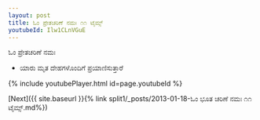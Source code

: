 ```yaml
---
layout: post
title: ಓಂ ಪ್ರೇತಚರಿಣೆ ನಮಃ ೧೧ ಟೈಮ್ಸ್
youtubeId: Ilw1CLnVGuE
---
```

 
 
 ಓಂ ಪ್ರೇತಚರಿಣೆ ನಮಃ  
 
 -  ಯಾರು ಮೃತ ದೇಹಗಳೊಂದಿಗೆ ಪ್ರಯಾಣಿಸುತ್ತಾರೆ 
 
  
 
  
 
 
 
 
 
 


{% include youtubePlayer.html id=page.youtubeId %}
 
[Next]({{ site.baseurl }}{% link  split1/_posts/2013-01-18-ಓಂ ಭೂತ ಚರಿಣೆ ನಮಃ ೧೧ ಟೈಮ್ಸ್.md%})
 
